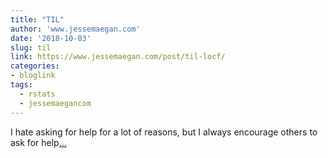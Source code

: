 ```yaml
---
title: "TIL"
author: 'www.jessemaegan.com'
date: '2018-10-03'
slug: til
link: https://www.jessemaegan.com/post/til-locf/
categories:
- bloglink
tags:
  - rstats
  - jessemaegancom
---
```


I hate asking for help for a lot of reasons, but I always encourage others to ask for help[... <i class="fas fa-external-link-alt"></i>](https://www.jessemaegan.com/post/til-locf/)

